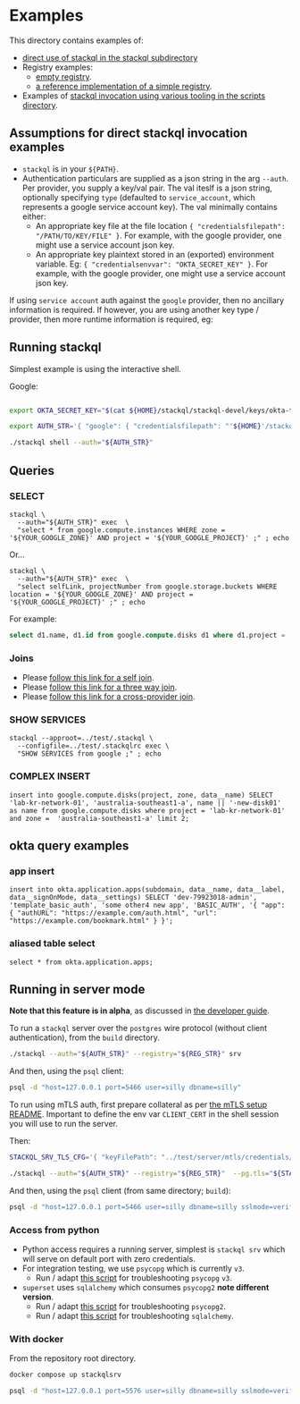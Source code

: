 

# Examples

This directory contains examples of:

- [direct use of stackql in the stackql subdirectory](/examples/stackql)
- Registry examples:
    - [empty registry](/examples/empty-registry).
    - [a reference implementation of a simple registry](/examples/registry).
- Examples of [stackql invocation using various tooling in the scripts directory](/examples/scripts).

## Assumptions for direct stackql invocation examples

- `stackql` is in your `${PATH}`.
- Authentication particulars are supplied as a json string in the arg `--auth`.  Per provider, you supply a key/val pair.  The val iteslf is a json string, optionally specifying `type` (defaulted to `service_account`, which represents a google service account key). The val minimally contains either:
    - An appropriate key file at the file location `{ "credentialsfilepath": "/PATH/TO/KEY/FILE" }`.  For example, with the google provider, one might use a service account json key.
    - An appropriate key plaintext stored in an (exported) environment variable.  Eg: `{ "credentialsenvvar": "OKTA_SECRET_KEY" }`.  For example, with the google provider, one might use a service account json key.

If using `service account` auth against the `google` provider, then no ancillary information is required.  If however, you are using another key type / provider, then more runtime information is required, eg:

## Running stackql

Simplest example is using the interactive shell.

Google:

```sh

export OKTA_SECRET_KEY="$(cat ${HOME}/stackql/stackql-devel/keys/okta-token.txt)"

export AUTH_STR='{ "google": { "credentialsfilepath": "'${HOME}'/stackql/stackql-devel/keys/sa-key.json", "type": "service_account" }, "okta": { "credentialsenvvar": "OKTA_SECRET_KEY", "type": "api_key" } }'

./stackql shell --auth="${AUTH_STR}"


```

## Queries

### SELECT

```
stackql \
  --auth="${AUTH_STR}" exec  \
  "select * from google.compute.instances WHERE zone = '${YOUR_GOOGLE_ZONE}' AND project = '${YOUR_GOOGLE_PROJECT}' ;" ; echo

```

Or...

```
stackql \
  --auth="${AUTH_STR}" exec  \
  "select selfLink, projectNumber from google.storage.buckets WHERE location = '${YOUR_GOOGLE_ZONE}' AND project = '${YOUR_GOOGLE_PROJECT}' ;" ; echo

```

For example:
```sql
select d1.name, d1.id from google.compute.disks d1 where d1.project = 'lab-kr-network-01' and d1.zone = 'australia-southeast1-a' ;
```

### Joins

- Please [follow this link for a self join](/examples/stackql/self-join.sql).
- Please [follow this link for a three way join](/examples/stackql/three-way-join.sql).
- Please [follow this link for a cross-provider join](/examples/stackql/cross-provider-join.sql).

### SHOW SERVICES

```
stackql --approot=../test/.stackql \
  --configfile=../test/.stackqlrc exec \
  "SHOW SERVICES from google ;" ; echo

```

### COMPLEX INSERT

```
insert into google.compute.disks(project, zone, data__name) SELECT 'lab-kr-network-01', 'australia-southeast1-a', name || '-new-disk01' as name from google.compute.disks where project = 'lab-kr-network-01' and zone =  'australia-southeast1-a' limit 2;
```

## okta query examples

### app insert

```
insert into okta.application.apps(subdomain, data__name, data__label, data__signOnMode, data__settings) SELECT 'dev-79923018-admin', 'template_basic_auth', 'some other4 new app', 'BASIC_AUTH', '{ "app": { "authURL": "https://example.com/auth.html", "url": "https://example.com/bookmark.html" } }';
```

### aliased table select

```
select * from okta.application.apps;
```

## Running in server mode

**Note that this feature is in alpha**, as discussed in [the developer guide](/docs/developer_guide.md#server-mode).


To run a `stackql` server over the `postgres` wire protocol (without client authentication), from the `build` directory.

```bash
./stackql --auth="${AUTH_STR}" --registry="${REG_STR}" srv
```

And then, using the `psql` client:

```bash
psql -d "host=127.0.0.1 port=5466 user=silly dbname=silly"
```

To run using mTLS auth, first prepare collateral as per [the mTLS setup README](/test/server/mtls/README.md).  Important to define the env var `CLIENT_CERT` in the shell session you will use to run the server.

Then:

```bash
STACKQL_SRV_TLS_CFG='{ "keyFilePath": "../test/server/mtls/credentials/pg_server_key.pem", "certFilePath": "../test/server/mtls/credentials/pg_server_cert.pem", "clientCAs": [ "'${CLIENT_CERT}'" ] }'

./stackql --auth="${AUTH_STR}" --registry="${REG_STR}"  --pg.tls="${STACKQL_SRV_TLS_CFG}" 
```

And then, using the `psql` client (from same directory; `build`):

```bash
psql -d "host=127.0.0.1 port=5466 user=silly dbname=silly sslmode=verify-full sslcert=../test/server/mtls/credentials/pg_client_cert.pem sslkey=../test/server/mtls/credentials/pg_client_key.pem sslrootcert=../test/server/mtls/credentials/pg_server_cert.pem"
```

### Access from python

- Python access requires a running server, simplest is `stackql srv` which will serve on default port with zero credentials.
- For integration testing, we use `psycopg` which is currently `v3`.
    - Run / adapt [this script](/examples/scripts/python/psycopg3_scratchpad.py) for troubleshooting `psycopg` `v3`. 
- `superset` uses `sqlalchemy` which consumes `psycopg2` **note different version**.
    - Run / adapt [this script](/examples/scripts/python/psycopg2_scratchpad.py) for troubleshooting `psycopg2`. 
    - Run / adapt [this script](/examples/scripts/python/sqlalchemy_scratchpad.py) for troubleshooting `sqlalchemy`. 

### With docker

From the repository root directory.

```bash
docker compose up stackqlsrv
```

```bash
psql -d "host=127.0.0.1 port=5576 user=silly dbname=silly sslmode=verify-full sslcert=./vol/srv/credentials/pg_client_cert.pem sslkey=./vol/srv/credentials/pg_client_key.pem sslrootcert=./vol/srv/credentials/pg_server_cert.pem"
```
